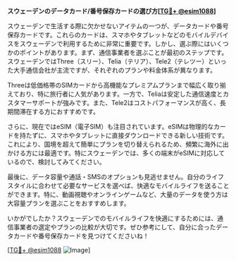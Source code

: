 **スウェーデンのデータカード/番号保存カードの選び方[[TG💪+ @esim1088](https://t.me/s/esim1088)]**

スウェーデンで生活する際に欠かせないアイテムの一つが、データカードや番号保存カードです。これらのカードは、スマホやタブレットなどのモバイルデバイスをスウェーデンで利用するために非常に重要です。しかし、選ぶ際にはいくつかのポイントがあります。まず、通信事業者を選ぶことが最初のステップです。スウェーデンではThree（スリー）、Telia（テリア）、Tele2（テレツー）といった大手通信会社が主流ですが、それぞれのプランや料金体系が異なります。

Threeは低価格帯のSIMカードから高機能なプレミアムプランまで幅広く取り揃えており、特に旅行者に人気があります。一方で、Teliaは安定した通信速度とカスタマーサポートが強みです。また、Tele2はコストパフォーマンスが高く、長期間滞在する方におすすめです。

さらに、現在ではeSIM（電子SIM）も注目されています。eSIMは物理的なカードを持たずに、スマホやタブレットに直接ダウンロードできる新しい技術です。これにより、国境を超えて簡単にプランを切り替えられるため、頻繁に海外に出かける方には最適です。特にスウェーデンでは、多くの端末がeSIMに対応しているので、検討してみてください。

最後に、データ容量や通話・SMSのオプションも見逃せません。自分のライフスタイルに合わせて必要なサービスを選べば、快適なモバイルライフを送ることができます。特に、動画視聴やオンラインゲームなど、大量のデータを使う方は大容量プランを選ぶことをおすすめします。

いかがでしたか？スウェーデンでのモバイルライフを快適にするためには、通信事業者の選定やプランの比較が大切です。ぜひ参考にして、自分に合ったデータカードや番号保存カードを見つけてくださいね！

[[TG💪+ @esim1088](https://t.me/s/esim1088) ![Image](https://i.postimg.cc/Y0z9fWf4/image.png)]
